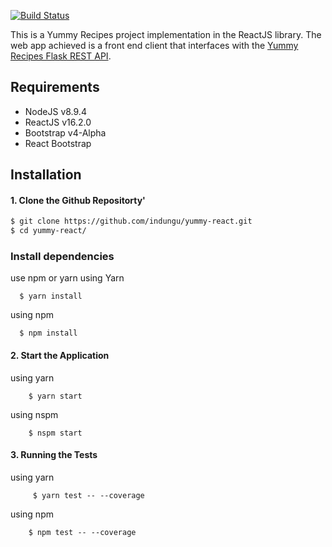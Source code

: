 [![Build Status](https://travis-ci.org/indungu/yummy-react.svg?branch=master)](https://travis-ci.org/indungu/yummy-react)

This is a Yummy Recipes project implementation in the ReactJS library. The web app achieved is a front end client that interfaces with the [Yummy Recipes Flask REST API](https://yummy-rest.herokuapp.com).

## Requirements

* NodeJS v8.9.4
* ReactJS v16.2.0
* Bootstrap v4-Alpha
* React Bootstrap


## Installation

#### 1. Clone the Github Repositorty'

```bash
$ git clone https://github.com/indungu/yummy-react.git
$ cd yummy-react/

```
### Install dependencies 

use npm or yarn
  using Yarn

         
      $ yarn install
       
   
   using npm
   
     
      $ npm install
  

#### 2. Start the Application

  using yarn

       
        $ yarn start
       
   
  using nspm
   
        
        $ nspm start
    
#### 3. Running the Tests

  using yarn

       
         $ yarn test -- --coverage
       
   
  using npm
   
        
        $ npm test -- --coverage
      